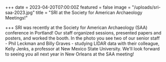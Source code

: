 +++
date = 2023-04-20T07:00:00Z
featured = false
image = "/uploads/sri-saa-2023.jpg"
title = "SRI at the Society for American Archaeology Meetings!"

+++
SRI was recently at the Society for American Archaeology (SAA) conference in Portland! Our staff organized sessions, presented papers and posters, and worked the booth. In the photo you see two of our senior staff - Phil Leckman and Billy Graves - studying LIDAR data with their colleague, Kelly Jenks, a professor at New Mexico State University. We'll look forward to seeing you all next year in New Orleans at the SAA meeting!